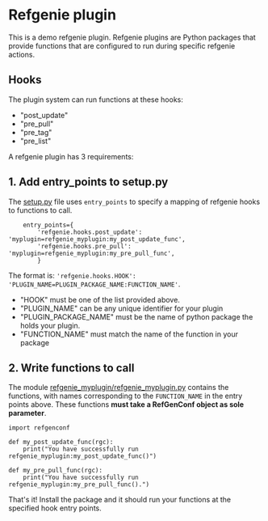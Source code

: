 # Refgenie plugin

This is a demo refgenie plugin. Refgenie plugins are Python packages that provide functions that are configured to run during specific refgenie actions.

## Hooks

The plugin system can run functions at these hooks: 

- "post_update"
- "pre_pull"
- "pre_tag"
- "pre_list"

A refgenie plugin has 3 requirements:

## 1. Add entry_points to setup.py

The [setup.py](setup.py) file uses `entry_points` to specify a mapping of refgenie hooks to functions to call.

```
    entry_points={
        'refgenie.hooks.post_update': 'myplugin=refgenie_myplugin:my_post_update_func',
        'refgenie.hooks.pre_pull': 'myplugin=refgenie_myplugin:my_pre_pull_func',
        }
```

The format is: `'refgenie.hooks.HOOK': 'PLUGIN_NAME=PLUGIN_PACKAGE_NAME:FUNCTION_NAME'`.

- "HOOK" must be one of the list provided above.
- "PLUGIN_NAME" can be any unique identifier for your plugin
- "PLUGIN_PACKAGE_NAME" must be the name of python package the holds your plugin.
- "FUNCTION_NAME" must match the name of the function in your package

## 2. Write functions to call

The module [refgenie_myplugin/refgenie_myplugin.py](refgenie_myplugin/refgenie_myplugin.py) contains the functions, with names corresponding to the `FUNCTION_NAME` in the entry points above. These functions **must take a RefGenConf object as sole parameter**.

```
import refgenconf

def my_post_update_func(rgc):
	print("You have successfully run refgenie_myplugin:my_post_update_func()")

def my_pre_pull_func(rgc):
	print("You have successfully run refgenie_myplugin:my_pre_pull_func().")
```

That's it! Install the package and it should run your functions at the specified hook entry points.